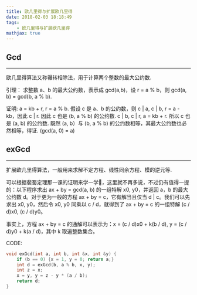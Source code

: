 ```yaml
---
title: 欧几里得与扩展欧几里得
date: 2018-02-03 18:18:49
tags:
    - 欧几里得与扩展欧几里得
mathjax: true
---
```


## Gcd
---------------

欧几里得算法又称辗转相除法，用于计算两个整数的最大公约数.

引理：
    求整数 a、b 的最大公约数，表示成 gcd(a,b)，设 r = a % b，则 gcd(a, b) = gcd(b, a % b).

证明:
    a = kb + r, r = a % b.
    假设 c 是 a、b 的公约数，则 c | a, c | b, r = a - kb，因此 c | r.
    因此 c 也是 (b, a % b) 的公约数.
    c | b, c | r, a = kb + r.
    所以 c 也是 (a, b) 的公约数.
    既然 (a, b）与 (b, a % b) 的公约数相等，其最大公约数也必然相等，得证.
    (gcd(a, 0) = a)

## exGcd
---------

扩展欧几里得算法，一般用来求解不定方程、线性同余方程、模的逆元等.

可以根据裴蜀定理那一课的证明来学一学，这里就不再多说，不过仍有值得一提的：以下程序求出 ax + by = gcd(a, b) 的一组特解 x0, y0，并返回 a，b 的最大公约数 d。对于更为一般的方程 ax + by = c，它有解当且仅当 d | c。我们可以先求出 x0, y0，然后令 x0, y0 同乘以 c / d，就得到了 ax + by = c 的一组特解 (c / d)x0, (c / d)y0。

事实上，方程 ax + by = c 的通解可以表示为：x = (c / d)x0 + k(b / d), y = (c / d)y0 + k(a / d)，其中 k 取遍整数集合。

CODE:
``` c++
void exGcd(int a, int b, int &x, int &y) {
    if (b == 0) {x = 1, y = 0; return a;}
    int d = exGcd(b, a % b, x, y);
    int z = x;
    x = y, y = z - y * (a / b);
    return d;
}
```
